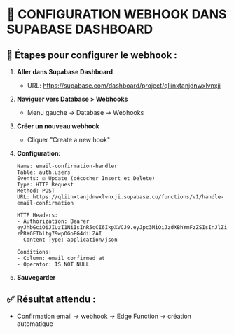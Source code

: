 # 🔗 CONFIGURATION WEBHOOK DANS SUPABASE DASHBOARD

## 📍 Étapes pour configurer le webhook :

1. **Aller dans Supabase Dashboard**
   - URL: https://supabase.com/dashboard/project/qliinxtanjdnwxlvnxji

2. **Naviguer vers Database > Webhooks**
   - Menu gauche → Database → Webhooks

3. **Créer un nouveau webhook**
   - Cliquer "Create a new hook"

4. **Configuration:**
   ```
   Name: email-confirmation-handler
   Table: auth.users
   Events: ☑️ Update (décocher Insert et Delete)
   Type: HTTP Request
   Method: POST
   URL: https://qliinxtanjdnwxlvnxji.supabase.co/functions/v1/handle-email-confirmation
   
   HTTP Headers:
   - Authorization: Bearer eyJhbGciOiJIUzI1NiIsInR5cCI6IkpXVCJ9.eyJpc3MiOiJzdXBhYmFzZSIsInJlZiI6InFsaWlueHRhbmpkbnd4bHZueGppIiwicm9sZSI6InNlcnZpY2Vfcm9sZSIsImlhdCI6MTc1NzE2ODYxMywiZXhwIjoyMDcyNzQ0NjEzfQ.THSC4CaaEh0IJPP-zPRXGFIbltg79wpOGoEG4diLZAI
   - Content-Type: application/json
   
   Conditions:
   - Column: email_confirmed_at
   - Operator: IS NOT NULL
   ```

5. **Sauvegarder**

## ✅ Résultat attendu :
- Confirmation email → webhook → Edge Function → création automatique
